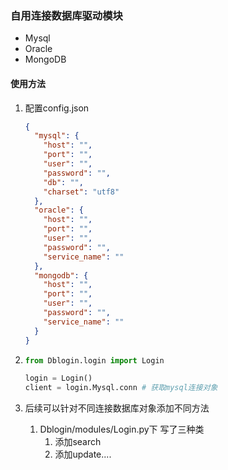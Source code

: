 ### 自用连接数据库驱动模块

- Mysql
- Oracle
- MongoDB

#### 使用方法

1. 配置config.json

   ```json
   {
     "mysql": {
       "host": "",
       "port": "",
       "user": "",
       "password": "",
       "db": "",
       "charset": "utf8"
     },
     "oracle": {
       "host": "",
       "port": "",
       "user": "",
       "password": "",
       "service_name": ""
     },
     "mongodb": {
       "host": "",
       "port": "",
       "user": "",
       "password": "",
       "service_name": ""
     }
   }
   ```

2. ```python
   from Dblogin.login import Login
   
   login = Login()
   client = login.Mysql.conn # 获取mysql连接对象
   ```

3. 后续可以针对不同连接数据库对象添加不同方法

   1. Dblogin/modules/Login.py下 写了三种类
      1. 添加search
      2. 添加update....